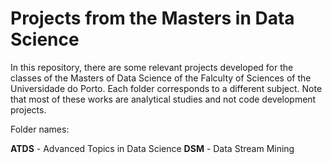 # Projects from the Masters in Data Science

In this repository, there are some relevant projects developed for the classes of the Masters of Data Science of the Falculty of Sciences of the Universidade do Porto. 
Each folder corresponds to a different subject. Note that most of these works are analytical studies and not code development projects. 

Folder names:

**ATDS** - Advanced Topics in Data Science
**DSM** - Data Stream Mining
